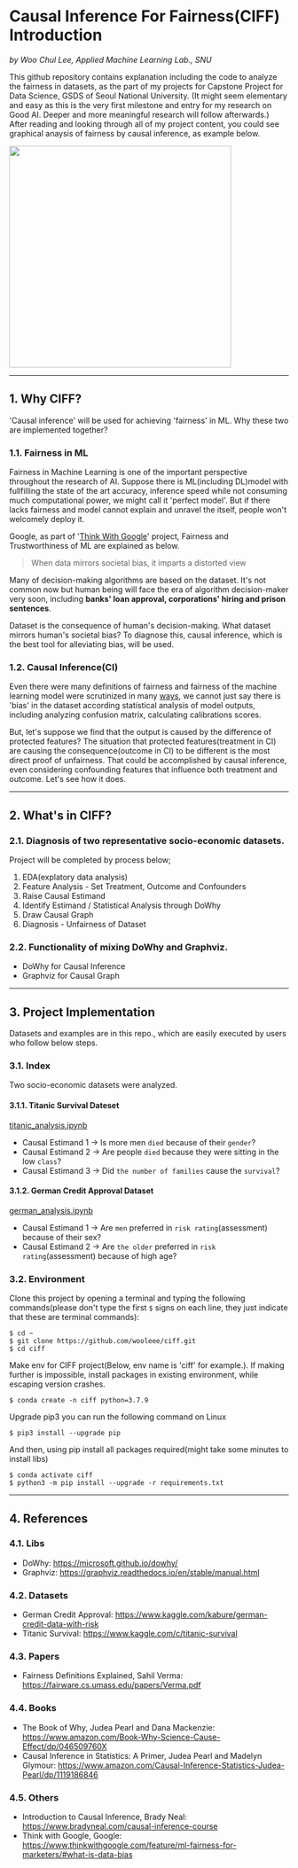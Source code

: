 # Causal Inference For Fairness(CIFF) Introduction
_by Woo Chul Lee, Applied Machine Learning Lab., SNU_

This github repository contains explanation including the code to analyze the fairness in datasets, as the part of my projects for Capstone Project for Data Science, GSDS of Seoul National University. (It might seem elementary and easy as this is the very first milestone and entry for my research on Good AI. Deeper and more meaningful research will follow afterwards.) After reading and looking through all of my project content, you could see graphical anaysis of fairness by causal inference, as example below.

<img src = "/assets/ex.gif" width = 400>

***
## 1. Why CIFF?
'Causal inference' will be used for achieving 'fairness' in ML. Why these two are implemented together?

### 1.1. Fairness in ML
Fairness in Machine Learning is one of the important perspective throughout the research of AI. Suppose there is ML(including DL)model with fullfilling the state of the art accuracy, inference speed while not consuming much computational power, we might call it 'perfect model'. But if there lacks fairness and model cannot explain and unravel the itself, people won't welcomely deploy it.

Google, as part of '[Think With Google](https://www.thinkwithgoogle.com/feature/ml-fairness-for-marketers/)' project, Fairness and Trustworthiness of ML are explained as below.

> When data mirrors societal bias, it imparts a distorted view

Many of decision-making algorithms are based on the dataset. It's not common now but human being will face the era of algorithm decision-maker very soon, including __banks' loan approval, corporations' hiring and prison sentences__. 

Dataset is the consequence of human's decision-making. What dataset mirrors human's societal bias? To diagnose this, causal inference, which is the best tool for alleviating bias, will be used. 


### 1.2. Causal Inference(CI)
 Even there were many definitions of fairness and fairness of the machine learning model were scrutinized in many [ways](https://fairware.cs.umass.edu/papers/Verma.pdf), we cannot just say there is 'bias' in the dataset according statistical analysis of model outputs, including analyzing confusion matrix, calculating calibrations scores. 

But, let's suppose we find that the output is caused by the difference of protected features? The situation that protected features(treatment in CI) are causing the consequence(outcome in CI) to be different is the most direct proof of unfairness. That could be accomplished by causal inference, even considering confounding features that influence both treatment and outcome. Let's see how it does.

***

## 2. What's in CIFF?
### 2.1. Diagnosis of two representative socio-economic datasets.  

Project will be completed by process below;

1. EDA(explatory data analysis)
2. Feature Analysis - Set Treatment, Outcome and Confounders
3. Raise Causal Estimand
4. Identify Estimand / Statistical Analysis through DoWhy
5. Draw Causal Graph
6. Diagnosis - Unfairness of Dataset

### 2.2. Functionality of mixing DoWhy and Graphviz.
  - DoWhy for Causal Inference
  - Graphviz for Causal Graph

***

## 3. Project Implementation
Datasets and examples are in this repo., which are easily executed by users who follow below steps.

### 3.1. Index
Two socio-economic datasets were analyzed. 

#### 3.1.1. Titanic Survival Dateset
[titanic_analysis.ipynb](analysis/titanic_analysis.ipynb)
- Causal Estimand 1 &#8594;	 Is more men `died` because of their `gender`?
- Causal Estimand 2 &#8594;	 Are people `died` because they were sitting in the low `class`?
- Causal Estimand 3 &#8594;	 Did `the number of families` cause the `survival`?

#### 3.1.2. German Credit Approval Dataset
[german_analysis.ipynb](analysis/german_analysis.ipynb)

- Causal Estimand 1 &#8594;	 Are `men` preferred in `risk rating`(assessment) because of their sex?
- Causal Estimand 2 &#8594;	 Are `the older` preferred in `risk rating`(assessment) because of high age?

### 3.2. Environment
Clone this project by opening a terminal and typing the following commands(please don't type the first `$` signs on each line, they just indicate that these are terminal commands):

    $ cd ~
    $ git clone https://github.com/wooleee/ciff.git
    $ cd ciff

Make env for CIFF project(Below, env name is 'ciff' for example.). If making further is impossible, install packages in existing environment, while escaping version crashes.

    $ conda create -n ciff python=3.7.9
    
Upgrade pip3 you can run the following command on Linux

    $ pip3 install --upgrade pip 

And then, using pip install all packages required(might take some minutes to install libs)  

    $ conda activate ciff
    $ python3 -m pip install --upgrade -r requirements.txt

***

## 4. References

### 4.1. Libs
- DoWhy: https://microsoft.github.io/dowhy/
- Graphviz: https://graphviz.readthedocs.io/en/stable/manual.html

### 4.2. Datasets
- German Credit Approval: https://www.kaggle.com/kabure/german-credit-data-with-risk
- Titanic Survival: https://www.kaggle.com/c/titanic-survival

### 4.3. Papers

- Fairness Definitions Explained, Sahil Verma: https://fairware.cs.umass.edu/papers/Verma.pdf

### 4.4. Books
- The Book of Why, Judea Pearl and Dana Mackenzie: https://www.amazon.com/Book-Why-Science-Cause-Effect/dp/046509760X
- Causal Inference in Statistics: A Primer, Judea Pearl and Madelyn Glymour: https://www.amazon.com/Causal-Inference-Statistics-Judea-Pearl/dp/1119186846

### 4.5. Others
- Introduction to Causal Inference, Brady Neal: https://www.bradyneal.com/causal-inference-course
- Think with Google, Google: https://www.thinkwithgoogle.com/feature/ml-fairness-for-marketers/#what-is-data-bias

